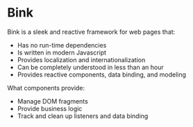# Bink

Bink is a sleek and reactive framework for web pages that:

- Has no run-time dependencies
- Is written in modern Javascript
- Provides localization and internationalization
- Can be completely understood in less than an hour
- Provides reactive components, data binding, and modeling

What components provide:
- Manage DOM fragments
- Provide business logic
- Track and clean up listeners and data binding

